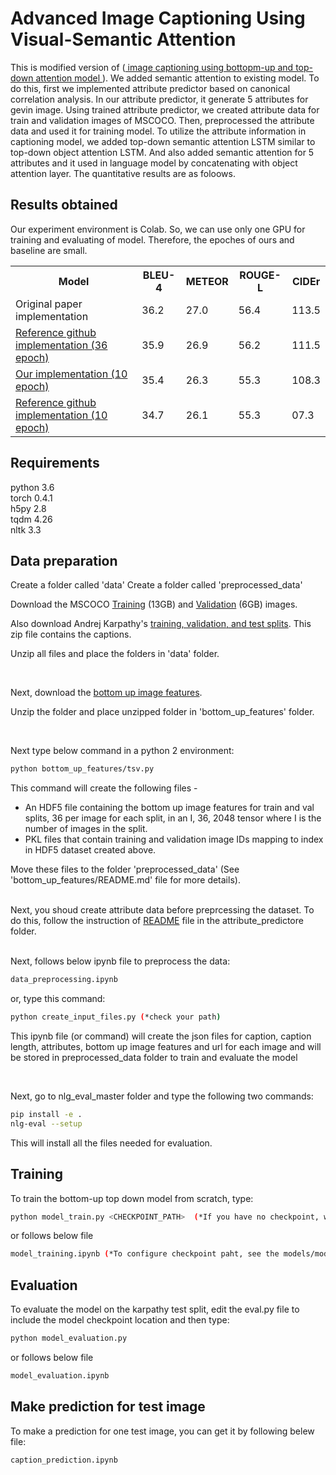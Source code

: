 <h1> Advanced Image Captioning Using Visual-Semantic Attention</h1>

This is modified version of (<a target = "_blank" href="https://imagecaption.blob.core.windows.net/imagecaption/trainval_36.zip">  image captioning using bottopm-up and top-down attention model </a>). We added semantic attention to existing model. To do this, first we implemented attribute predictor based on canonical correlation analysis. In our attribute predictor, it generate 5 attributes for gevin image. Using trained attribute predictor, we created attribute data for train and validation images of MSCOCO. Then, preprocessed the attribute data and used it for training model. To utilize the attribute information in captioning model, we added top-down semantic attention LSTM similar to top-down object attention LSTM. And also added semantic attention for 5 attributes and it used in language model by concatenating with object attention layer. The quantitative results are as foloows.

<h2> Results obtained </h2> 
Our experiment environment is Colab. So, we can use only one GPU for training and evaluating of model. Therefore, the epoches of ours and baseline are small.

<table class="tg">
  <tr>
    <th>Model</th>
    <th>BLEU-4</th>
    <th>METEOR</th>
    <th>ROUGE-L</th>
    <th>CIDEr</th>
  </tr>
  <tr>
    <td>Original paper implementation</td>
    <td>36.2</td>
    <td>27.0</td>
    <td>56.4</td>
    <td>113.5</td>
    </tr>    
  <tr>
    <td><a href="https://drive.google.com/file/d/10atC8rY7PdhnKW08INO33mEXYUyQ6G0N/view?usp=sharing">Reference github implementation (36 epoch)</a></td>
    <td>35.9</td>
    <td>26.9</td>
    <td>56.2</td>
    <td>111.5</td>
  </tr>

  <tr>
    <td><a href="https://drive.google.com/open?id=1RXHBjQF_5Afr0Jze6w5oPMdgXrJrkiyt">Our implementation (10 epoch)</a></td>
    <td>35.4</td>
    <td>26.3</td>
    <td>55.3</td>
    <td>108.3</td>
    </tr>    
  <tr>
    <td><a href="https://drive.google.com/open?id=1k_gPMDfRqbLvuJe9mnWkgAf2pPepk5Ks">Reference github implementation (10 epoch)</a></td>
    <td>34.7</td>
    <td>26.1</td>
    <td>55.3</td>
    <td>07.3</td>
    </tr>    
</table>


<h2> Requirements </h2>
python 3.6<br>
torch 0.4.1<br>
h5py 2.8<br>
tqdm 4.26<br>
nltk 3.3<br>

<h2> Data preparation </h2>

Create a folder called 'data'
Create a folder called 'preprocessed_data'

Download the MSCOCO <a target = "_blank" href="http://images.cocodataset.org/zips/train2014.zip">Training</a> (13GB)  and <a href=http://images.cocodataset.org/zips/val2014.zip>Validation</a> (6GB)  images. 

Also download Andrej Karpathy's <a target = "_blank" href=http://cs.stanford.edu/people/karpathy/deepimagesent/caption_datasets.zip>training, validation, and test splits</a>. This zip file contains the captions.

Unzip all files and place the folders in 'data' folder.

<br>

Next, download the <a target = "_blank" href="https://imagecaption.blob.core.windows.net/imagecaption/trainval_36.zip">bottom up image features</a>.

Unzip the folder and place unzipped folder in 'bottom_up_features' folder.  


<br>

Next type below command in a python 2 environment: 
```bash
python bottom_up_features/tsv.py
```

This command will create the following files - 
<ul>
<li>An HDF5 file containing the bottom up image features for train and val splits, 36 per image for each split, in an I, 36, 2048 tensor where I is the number of images in the split.</li>
<li>PKL files that contain training and validation image IDs mapping to index in HDF5 dataset created above.</li>
</ul>

Move these files to the folder 'preprocessed_data' (See 'bottom_up_features/README.md' file for more details).

<br>
Next, you shoud create attribute data before preprcessing the dataset. To do this, follow the instruction of <a target = "_blank" href="https://github.com/SeunghoHan/cs470_tp/blob/master/attribute_predictor/README.md">README</a> file in the attribute_predictore folder. 

<br>

<br>

Next, follows below ipynb file to preprocess the data: 
```bash
data_preprocessing.ipynb
```
or, type this command: 
```bash
python create_input_files.py (*check your path)
```
This ipynb file (or command) will create the json files for caption, caption length, attributes, bottom up image features and url for each image and will be stored in preprocessed_data folder to train and evaluate the model

<br>

Next, go to nlg_eval_master folder and type the following two commands:
```bash
pip install -e .
nlg-eval --setup
```
This will install all the files needed for evaluation.


<h2> Training </h2>

To train the bottom-up top down model from scratch, type:
```bash
python model_train.py <CHECKPOINT_PATH>  (*If you have no checkpoint, write None)
```
or follows below file
```bash
model_training.ipynb (*To configure checkpoint paht, see the models/model_parameters.py)
```

<h2> Evaluation </h2>

To evaluate the model on the karpathy test split, edit the eval.py file to include the model checkpoint location and then type:
```bash
python model_evaluation.py
```
or follows below file
```bash
model_evaluation.ipynb
```

<h2> Make prediction for test image </h2>

To make a prediction for one test image, you can get it by following belew file:
```bash
caption_prediction.ipynb
```